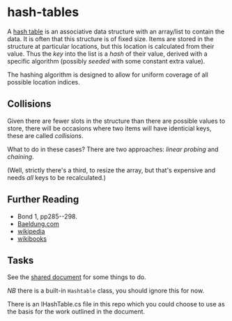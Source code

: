 # hash-tables

A [hash table](https://en.wikipedia.org/wiki/Hash_table) is an associative data structure with an array/list to contain the data. It is often that this structure is of fixed size. Items are stored in the structure at particular locations, but this location is calculated from their value. Thus the _key_ into the list is a _hash_ of their value, derived with a specific algorithm (possibly _seeded_ with some constant extra value). 

The hashing algorithm is designed to allow for uniform coverage of all possible location indices. 

## Collisions 

Given there are fewer slots in the structure than there are possible values to store, there will be occasions where two items will have identicial keys, these are called _collisions_. 

What to do in these cases? There are two approaches: _linear probing_ and _chaining_. 

(Well, strictly there's a third, to resize the array, but that's expensive and needs *all* keys to be recalculated.) 

## Further Reading 

- Bond 1, pp285--298. 
- [Baeldung.com](https://www.baeldung.com/cs/hash-tables) 
- [wikipedia](https://en.wikipedia.org/wiki/Hash_table)
- [wikibooks](https://en.wikibooks.org/wiki/Data_Structures/Hash_Tables)

## Tasks

See the [shared document](https://docs.google.com/document/d/1lXkSRJYWdgIysSzLaU5dLR_b3a0rKdVCAc9pabMqvec/edit?usp=sharing) for some things to do. 

*NB* there is a built-in `Hashtable` class, you should ignore this for now. 

There is an IHashTable.cs file in this repo which you could choose to use as the basis for the work outlined in the document. 

